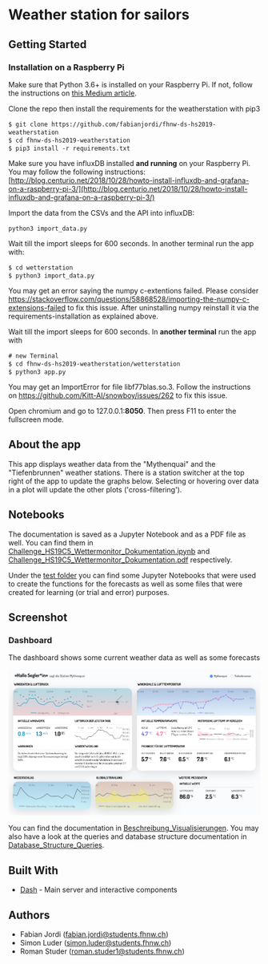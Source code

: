 # Weather station for sailors

## Getting Started

### Installation on a Raspberry Pi

Make sure that Python 3.6+ is installed on your Raspberry Pi.
If not, follow the instructions on [this Medium article](https://medium.com/@isma3il/install-python-3-6-or-3-7-and-pip-on-raspberry-pi-85e657aadb1e).

Clone the repo then install the requirements for the weatherstation with pip3

```
$ git clone https://github.com/fabianjordi/fhnw-ds-hs2019-weatherstation
$ cd fhnw-ds-hs2019-weatherstation
$ pip3 install -r requirements.txt
```

Make sure you have influxDB installed **and running** on your Raspberry Pi.
You may follow the following instructions: [http://blog.centurio.net/2018/10/28/howto-install-influxdb-and-grafana-on-a-raspberry-pi-3/](http://blog.centurio.net/2018/10/28/howto-install-influxdb-and-grafana-on-a-raspberry-pi-3/)

Import the data from the CSVs and the API into influxDB:
```
python3 import_data.py
```

Wait till the import sleeps for 600 seconds.
In another terminal run the app with:

```
$ cd wetterstation
$ python3 import_data.py
```
You may get an error saying the numpy c-extentions failed.
Please consider https://stackoverflow.com/questions/58868528/importing-the-numpy-c-extensions-failed to fix this issue.
After uninstalling numpy reinstall it via the requirements-installation as explained above.

Wait till the import sleeps for 600 seconds.
In **another terminal** run the app with

```
# new Terminal
$ cd fhnw-ds-hs2019-weatherstation/wetterstation
$ python3 app.py
```

You may get an ImportError for file libf77blas.so.3.
Follow the instructions on https://github.com/Kitt-AI/snowboy/issues/262 to fix this issue.

Open chromium and go to 127.0.0.1:**8050**.
Then press F11 to enter the fullscreen mode.


## About the app

This app displays weather data from the "Mythenquai" and the "Tiefenbrunnen" weather stations.
There is a station switcher at the top right of the app to update the graphs below.
Selecting or hovering over data in a plot will update the other plots ('cross-filtering').

## Notebooks

The documentation is saved as a Jupyter Notebook and as a PDF file as well.
You can find them in
 [Challenge_HS19C5_Wettermonitor_Dokumentation.ipynb](Notebook/Challenge_HS19C5_Wettermonitor_Dokumentation.ipynb)
 and [Challenge_HS19C5_Wettermonitor_Dokumentation.pdf](Notebook/Challenge_HS19C5_Wettermonitor_Dokumentation.pdf) respectively.

Under the [test folder](Notebook/tests) you can find some Jupyter Notebooks that were used to create the functions for the forecasts as well as
some files that were created for learning (or trial and error) purposes.

## Screenshot
### Dashboard

The dashboard shows some current weather data as well as some forecasts

![dashboard](docs/visualization/dashboard.png "Dashboard")

You can find the documentation in [Beschreibung_Visualisierungen](/docs/Beschreibung_Visualisierungen.md).
You may also have a look at the queries and database structure documentation in [Database_Structure_Queries](/docs/Database_Structure_Queries.txt).

## Built With

- [Dash](https://dash.plot.ly/) - Main server and interactive components

## Authors
- Fabian Jordi ([fabian.jordi@students.fhnw.ch](fabian.jordi@students.fhnw.ch))
- Simon Luder ([simon.luder@students.fhnw.ch](simon.luder@students.fhnw.ch))
- Roman Studer ([roman.studer1@students.fhnw.ch](roman.studer1@students.fhnw.ch))

